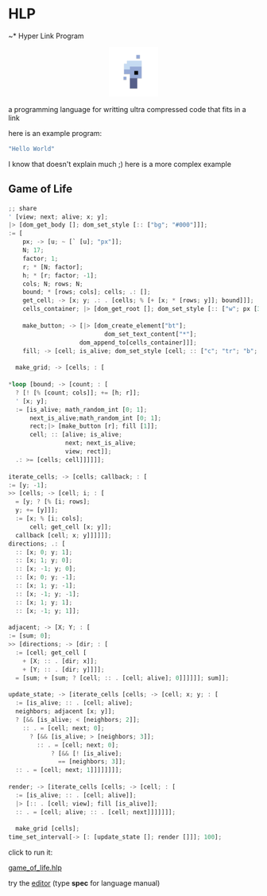 # HLP

~\* Hyper Link Program

<p align="center">
<img width="100" src="./editor/assets/images/icon-512.png"/>
</p>
a programming language for writting ultra compressed code that fits in a link

here is an example program:

```rs
"Hello World"
```

I know that doesn't explain much ;)
here is a more complex example

## Game of Life

```rs
;; share
' [view; next; alive; x; y];
|> [dom_get_body []; dom_set_style [:: ["bg"; "#000"]]];
:= [
    px; -> [u; ~ [` [u]; "px"]];
    N; 17;
    factor; 1;
    r; * [N; factor];
    h; * [r; factor; -1];
    cols; N; rows; N;
    bound; * [rows; cols]; cells; .: [];
    get_cell; -> [x; y; .: . [cells; % [+ [x; * [rows; y]]; bound]]];
    cells_container; |> [dom_get_root []; dom_set_style [:: ["w"; px [380]]]];

    make_button; -> [|> [dom_create_element["bt"];
                           dom_set_text_content["*"];
                    dom_append_to[cells_container]]];
    fill; -> [cell; is_alive; dom_set_style [cell; :: ["c"; "tr"; "b"; "s2t"; "bg"; ? [is_alive; "#fff"; 0]]]];

  make_grid; -> [cells; : [

*loop [bound; -> [count; : [
  ? [! [% [count; cols]]; += [h; r]];
  ' [x; y];
  := [is_alive; math_random_int [0; 1];
      next_is_alive;math_random_int [0; 1];
      rect;|> [make_button [r]; fill [1]];
      cell; :: [alive; is_alive;
                next; next_is_alive;
                view; rect]];
  .: >= [cells; cell]]]]]];

iterate_cells; -> [cells; callback; : [
:= [y; -1];
>> [cells; -> [cell; i; : [
  = [y; ? [% [i; rows];
  y; += [y]]];
  := [x; % [i; cols];
      cell; get_cell [x; y]];
  callback [cell; x; y]]]]]];
directions; .: [
  :: [x; 0; y; 1];
  :: [x; 1; y; 0];
  :: [x; -1; y; 0];
  :: [x; 0; y; -1];
  :: [x; 1; y; -1];
  :: [x; -1; y; -1];
  :: [x; 1; y; 1];
  :: [x; -1; y; 1]];

adjacent; -> [X; Y; : [
:= [sum; 0];
>> [directions; -> [dir; : [
  := [cell; get_cell [
    + [X; :: . [dir; x]];
    + [Y; :: . [dir; y]]]];
  = [sum; + [sum; ? [cell; :: . [cell; alive]; 0]]]]]]; sum]];

update_state; -> [iterate_cells [cells; -> [cell; x; y; : [
  := [is_alive; :: . [cell; alive];
  neighbors; adjacent [x; y]];
  ? [&& [is_alive; < [neighbors; 2]];
    :: . = [cell; next; 0];
      ? [&& [is_alive; > [neighbors; 3]];
        :: . = [cell; next; 0];
            ? [&& [! [is_alive];
              == [neighbors; 3]];
  :: . = [cell; next; 1]]]]]]]];

render; -> [iterate_cells [cells; -> [cell; : [
  := [is_alive; :: . [cell; alive]];
  |> [:: . [cell; view]; fill [is_alive]];
  :: . = [cell; alive; :: . [cell; next]]]]]]];

  make_grid [cells];
time_set_interval[-> [: [update_state []; render []]]; 100];
```

click to run it:

[game_of_life.hlp](https://at-290690.github.io/hlp?l=J1t2aWV3O25leHQ7YWxpdmU7eDt5XTvFnlvDiVvDlVtdO8WdWyJiZyI7IiMwMDAiwrczO8WYW2EwO8WZW3U7fltgW3VdOyJweCJdXTtOOzE3O2IwOzE7cjsqW047YjBdO2g7KltyxBUtMV07YzA7TjtkxAVlMDsqW2QwO2MwXTtmMDvFnFtdO2fFVXg7eTvFiltmMDslWytbeMYneV1dO2UwxH1oMOgAnZbnAJ13IjthMFszODDCtzQ7acVExCKGW8KkW8KrWyJidCJdOyIqIl07aMVCasUjdDA7cTA7w4nECcRGYyI7InRyIjsiYiI7InMydMQKZyI7P1txMDsiI2ZmZiI7xWFrxT5mMDs6W8S2W2XFDmNvdW50OzpbP1shWyXHDmMwXV07xY9baDtyXV07J%2BQA113kATpxMDvCtlswOzFdO3LKC3PlANZqMFtpMFtyXTsxXV075gCY5gGUcTDmAaJyMDvlAa9zxV2C5ACHdDDCtzY7bOgAlmNhbGxiYWNrOzpbxZhbeeUBdsWaxBrmAPRpOzpbPVt5Oz9bJVtpO2QwXeQBbo9beecB2Hg7xBfkAZV0MDtnMOUAtl3JVcRBeDt5xHFt5QG0xZ1beDswO3nkAMPFDDE7eTswxwwtzA3EJeUAjMgmyQ3FJ80bzRrkAQtu5QC%2BWDtZ5gDWdTDFV5pb5ACFmVtkaXLGGOYAsytbWDvFicUWeF1dOytbWcgPeeQBwD3EPyvEBT%2FEMcXlAgHlAWZd5AHhNjt15AFcb8VabDDqATnkApfFZnHPNXYwO27oASk%2FW8WWxCE8W3YwOzJdXTvEvsQq5QG8MMofPsQfM9YfIVtx5ADdktMjMcK3ODtw8QCa9ACW5QPCajBbxhTkAjRdO3HkANnGT8UlxzHEW8K3NztrxFNdO8KuW8WZWzpbbzBbXTtwMFvkAhkxMDBdOw%3D%3D)

try the [editor](https://at-290690.github.io/hlp/editor)
(type **spec** for language manual)
